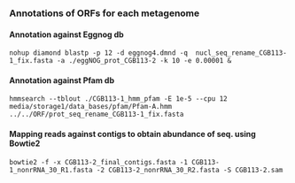 ### Annotations of ORFs for each metagenome

#### Annotation against Eggnog db 
```
nohup diamond blastp -p 12 -d eggnog4.dmnd -q  nucl_seq_rename_CGB113-1_fix.fasta -a ./eggNOG_prot_CGB113-2 -k 10 -e 0.00001 &

```
#### Annotation against Pfam db 

```
hmmsearch --tblout ./CGB113-1_hmm_pfam -E 1e-5 --cpu 12 media/storage1/data_bases/pfam/Pfam-A.hmm ../../ORF/prot_seq_rename_CGB113-1_fix.fasta

```
#### Mapping reads against contigs to obtain abundance of seq. using Bowtie2

```
bowtie2 -f -x CGB113-2_final_contigs.fasta -1 CGB113-1_nonrRNA_30_R1.fasta -2 CGB113-2_nonrRNA_30_R2.fasta -S CGB113-2.sam

```
